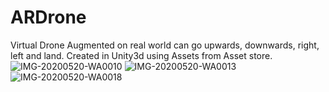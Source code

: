 # ARDrone
Virtual Drone Augmented on real world can go upwards, downwards, right, left and land. Created in Unity3d using Assets from Asset store.
![IMG-20200520-WA0010](https://user-images.githubusercontent.com/59829020/103439781-f756c980-4c65-11eb-9b82-acc5b67f4303.jpg)
![IMG-20200520-WA0013](https://user-images.githubusercontent.com/59829020/103439783-fa51ba00-4c65-11eb-83b1-7c1c4b844776.jpg)
![IMG-20200520-WA0018](https://user-images.githubusercontent.com/59829020/103439791-09d10300-4c66-11eb-9ca5-39665c6863ec.jpg)
